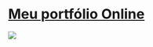 
<a href = "https://afonso-sk.github.io/Meu-portfolio/" >
  <h1>Meu portfólio Online</h1>
</a>
<img src = "https://github.com/Afonso-sk/Meu-portfolio/blob/main/img/img-portfolio.PNG">

